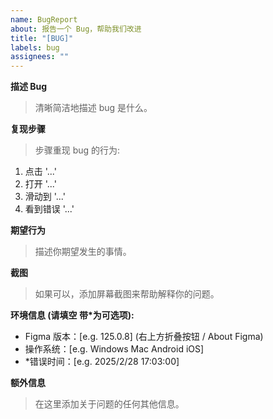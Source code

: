 ```yaml
---
name: BugReport
about: 报告一个 Bug，帮助我们改进
title: "[BUG]"
labels: bug
assignees: ""
---
```


**描述 Bug**

> 清晰简洁地描述 bug 是什么。

**复现步骤**

> 步骤重现 bug 的行为:

1. 点击 '...'
2. 打开 '...'
3. 滑动到 '...'
4. 看到错误 '...'

**期望行为**

> 描述你期望发生的事情。

**截图**

> 如果可以，添加屏幕截图来帮助解释你的问题。

**环境信息 (请填空 带\*为可选项):**

- Figma 版本：[e.g. 125.0.8] (右上方折叠按钮 / About Figma)
- 操作系统：[e.g. Windows Mac Android iOS]
- \*错误时间：[e.g. 2025/2/28 17:03:00]

**额外信息**

> 在这里添加关于问题的任何其他信息。